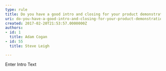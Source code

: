 ```yaml
---
type: rule
title: Do you have a good intro and closing for your product demonstrations?
uri: do-you-have-a-good-intro-and-closing-for-your-product-demonstrations
created: 2017-02-20T21:53:57.0000000Z
authors:
- id: 1
  title: Adam Cogan
- id: 55
  title: Steve Leigh

---
```




<span class='intro'> Enter Intro Text </span>




